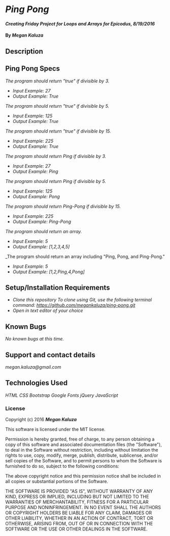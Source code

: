 # _Ping Pong_

#### _Creating Friday Project for Loops and Arrays for Epicodus, 8/19/2016_

#### By _**Megan Kaluza**_

## Description

## Ping Pong Specs
  _The program should return "true" if divisible by 3._
* _Input Example: 27_
* _Output Example: True_

_The program should return "true" if divisible by 5._
* _Input Example: 125_
* _Output Example: True_

_The program should return "true" if divisible by 15._
* _Input Example: 225_
* _Output Example: True_

_The program should return Ping if divisible by 3._
* _Input Example: 27_
* _Output Example: Ping_

_The program should return Ping if divisible by 5._
* _Input Example: 125_
* _Output Example: Pong_

_The program should return Ping-Pong if divisible by 15._
* _Input Example: 225_
* _Output Example: Ping-Pong_

_The program should return an array._
* _Input Example: 5_
* _Output Example: [1,2,3,4,5]_

_The program should return an array including "Ping, Pong, and Ping-Pong."
* _Input Example: 5_
* _Output Example: [1,2,Ping,4,Pong]_

## Setup/Installation Requirements

* _Clone this repository_
    _To clone using Git, use the following terminal command:_
    _https://github.com/megankaluza/ping-pong.git_
* _Open in text editor of your choice_

## Known Bugs

_No known bugs at this time._

## Support and contact details

_megan.kaluza@gmail.com_

## Technologies Used

_HTML_
_CSS_
_Bootstrap_
_Google Fonts_
_jQuery_
_JavaScript_

### License

Copyright (c) 2016 **_Megan Kaluza_**

This software is licensed under the MIT license.

Permission is hereby granted, free of charge, to any person obtaining a copy of this software and associated documentation files (the "Software"), to deal in the Software without restriction, including without limitation the rights to use, copy, modify, merge, publish, distribute, sublicense, and/or sell copies of the Software, and to permit persons to whom the Software is furnished to do so, subject to the following conditions:

The above copyright notice and this permission notice shall be included in all copies or substantial portions of the Software.

THE SOFTWARE IS PROVIDED "AS IS", WITHOUT WARRANTY OF ANY KIND, EXPRESS OR IMPLIED, INCLUDING BUT NOT LIMITED TO THE WARRANTIES OF MERCHANTABILITY, FITNESS FOR A PARTICULAR PURPOSE AND NONINFRINGEMENT. IN NO EVENT SHALL THE AUTHORS OR COPYRIGHT HOLDERS BE LIABLE FOR ANY CLAIM, DAMAGES OR OTHER LIABILITY, WHETHER IN AN ACTION OF CONTRACT, TORT OR OTHERWISE, ARISING FROM, OUT OF OR IN CONNECTION WITH THE SOFTWARE OR THE USE OR OTHER DEALINGS IN THE SOFTWARE.
